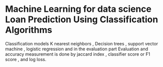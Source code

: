 # Machine Learning for data science Loan Prediction Using Classification Algorithms
Classification models K nearest neighbors , Decision trees , support vector machine , logistic regression and in the evaluation part Evaluation and accuracy measurement is done by jaccard index , classifier score or F1 score , and log loss. 
